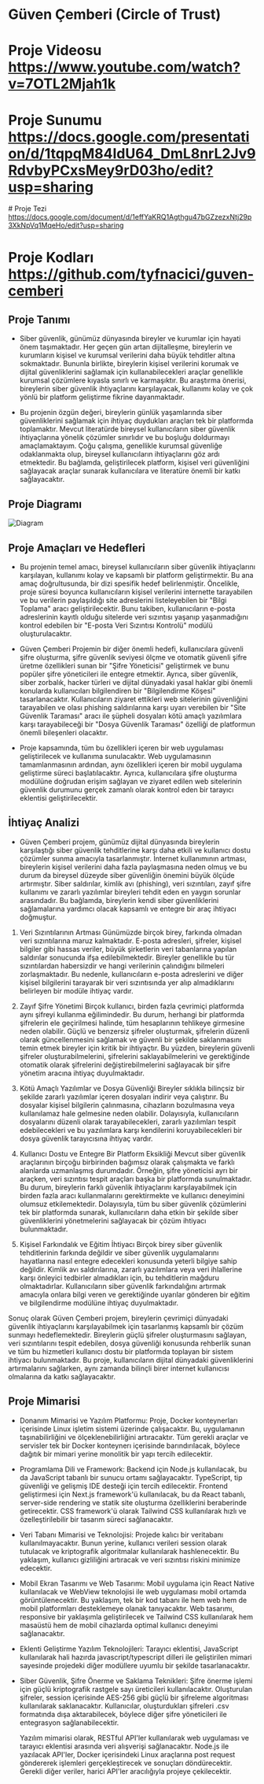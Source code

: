 # Güven Çemberi (Circle of Trust)

# Proje Videosu https://www.youtube.com/watch?v=7OTL2Mjah1k

# Proje Sunumu https://docs.google.com/presentation/d/1tqpqM84IdU64_DmL8nrL2Jv9RdvbyPCxsMey9rD03ho/edit?usp=sharing

# Proje Tezi https://docs.google.com/document/d/1effYaKRQ1Agthgu47bGZzezxNtj29p3XkNpVq1MqeHo/edit?usp=sharing

# Proje Kodları https://github.com/tyfnacici/guven-cemberi

## Proje Tanımı

- Siber güvenlik, günümüz dünyasında bireyler ve kurumlar için hayati önem taşımaktadır. Her geçen gün artan dijitalleşme, bireylerin ve kurumların kişisel ve kurumsal verilerini daha büyük tehditler altına sokmaktadır. Bununla birlikte, bireylerin kişisel verilerini korumak ve dijital güvenliklerini sağlamak için kullanabilecekleri araçlar genellikle kurumsal çözümlere kıyasla sınırlı ve karmaşıktır. Bu araştırma önerisi, bireylerin siber güvenlik ihtiyaçlarını karşılayacak, kullanımı kolay ve çok yönlü bir platform geliştirme fikrine dayanmaktadır.

- Bu projenin özgün değeri, bireylerin günlük yaşamlarında siber güvenliklerini sağlamak için ihtiyaç duydukları araçları tek bir platformda toplamaktır. Mevcut literatürde bireysel kullanıcıların siber güvenlik ihtiyaçlarına yönelik çözümler sınırlıdır ve bu boşluğu doldurmayı amaçlamaktayım. Çoğu çalışma, genellikle kurumsal güvenliğe odaklanmakta olup, bireysel kullanıcıların ihtiyaçlarını göz ardı etmektedir. Bu bağlamda, geliştirilecek platform, kişisel veri güvenliğini sağlayacak araçlar sunarak kullanıcılara ve literatüre önemli bir katkı sağlayacaktır. 

## Proje Diagramı

![Diagram](./project.png)

## Proje Amaçları ve Hedefleri 

- Bu projenin temel amacı, bireysel kullanıcıların siber güvenlik ihtiyaçlarını karşılayan, kullanımı kolay ve kapsamlı bir platform geliştirmektir. Bu ana amaç doğrultusunda, bir dizi spesifik hedef belirlenmiştir. Öncelikle, proje süresi boyunca kullanıcıların kişisel verilerini internette tarayabilen ve bu verilerin paylaşıldığı site adreslerini listeleyebilen bir "Bilgi Toplama" aracı geliştirilecektir. Bunu takiben, kullanıcıların e-posta adreslerinin kayıtlı olduğu sitelerde veri sızıntısı yaşanıp yaşanmadığını kontrol edebilen bir "E-posta Veri Sızıntısı Kontrolü" modülü oluşturulacaktır.

- Güven Çemberi Projemin bir diğer önemli hedefi, kullanıcılara güvenli şifre oluşturma, şifre güvenlik seviyesi ölçme ve otomatik güvenli şifre üretme özellikleri sunan bir "Şifre Yöneticisi" geliştirmek ve bunu popüler şifre yöneticileri ile entegre etmektir. Ayrıca, siber güvenlik, siber zorbalık, hacker türleri ve dijital dünyadaki yasal haklar gibi önemli konularda kullanıcıları bilgilendiren bir "Bilgilendirme Köşesi" tasarlanacaktır. Kullanıcıların ziyaret ettikleri web sitelerinin güvenliğini tarayabilen ve olası phishing saldırılarına karşı uyarı verebilen bir "Site Güvenlik Taraması" aracı ile şüpheli dosyaları kötü amaçlı yazılımlara karşı tarayabileceği bir "Dosya Güvenlik Taraması" özelliği de platformun önemli bileşenleri olacaktır.

- Proje kapsamında, tüm bu özellikleri içeren bir web uygulaması geliştirilecek ve kullanıma sunulacaktır. Web uygulamasının tamamlanmasının ardından, aynı özellikleri içeren bir mobil uygulama geliştirme süreci başlatılacaktır. Ayrıca, kullanıcılara şifre oluşturma modülüne doğrudan erişim sağlayan ve ziyaret edilen web sitelerinin güvenlik durumunu gerçek zamanlı olarak kontrol eden bir tarayıcı eklentisi geliştirilecektir.

## İhtiyaç Analizi

- Güven Çemberi projem, günümüz dijital dünyasında bireylerin karşılaştığı siber güvenlik tehditlerine karşı daha etkili ve kullanıcı dostu çözümler sunma amacıyla tasarlanmıştır. İnternet kullanımının artması, bireylerin kişisel verilerini daha fazla paylaşmasına neden olmuş ve bu durum da bireysel düzeyde siber güvenliğin önemini büyük ölçüde artırmıştır. Siber saldırılar, kimlik avı (phishing), veri sızıntıları, zayıf şifre kullanımı ve zararlı yazılımlar bireyleri tehdit eden en yaygın sorunlar arasındadır. Bu bağlamda, bireylerin kendi siber güvenliklerini sağlamalarına yardımcı olacak kapsamlı ve entegre bir araç ihtiyacı doğmuştur.

1. Veri Sızıntılarının Artması
  Günümüzde birçok birey, farkında olmadan veri sızıntılarına maruz kalmaktadır. E-posta adresleri, şifreler, kişisel bilgiler gibi hassas veriler, büyük şirketlerin veri tabanlarına yapılan saldırılar sonucunda ifşa edilebilmektedir. Bireyler genellikle bu tür sızıntılardan habersizdir ve hangi verilerinin çalındığını bilmeleri zorlaşmaktadır. Bu nedenle, kullanıcıların e-posta adreslerini ve diğer kişisel bilgilerini tarayarak bir veri sızıntısında yer alıp almadıklarını belirleyen bir modüle ihtiyaç vardır.

2. Zayıf Şifre Yönetimi
  Birçok kullanıcı, birden fazla çevrimiçi platformda aynı şifreyi kullanma eğilimindedir. Bu durum, herhangi bir platformda şifrelerin ele geçirilmesi halinde, tüm hesaplarının tehlikeye girmesine neden olabilir. Güçlü ve benzersiz şifreler oluşturmak, şifrelerin düzenli olarak güncellenmesini sağlamak ve güvenli bir şekilde saklanmasını temin etmek bireyler için kritik bir ihtiyaçtır. Bu yüzden, bireylerin güvenli şifreler oluşturabilmelerini, şifrelerini saklayabilmelerini ve gerektiğinde otomatik olarak şifrelerini değiştirebilmelerini sağlayacak bir şifre yönetim aracına ihtiyaç duyulmaktadır.

3. Kötü Amaçlı Yazılımlar ve Dosya Güvenliği
  Bireyler sıklıkla bilinçsiz bir şekilde zararlı yazılımlar içeren dosyaları indirir veya çalıştırır. Bu dosyalar kişisel bilgilerin çalınmasına, cihazların bozulmasına veya kullanılamaz hale gelmesine neden olabilir. Dolayısıyla, kullanıcıların dosyalarını düzenli olarak tarayabilecekleri, zararlı yazılımları tespit edebilecekleri ve bu yazılımlara karşı kendilerini koruyabilecekleri bir dosya güvenlik tarayıcısına ihtiyaç vardır.

4. Kullanıcı Dostu ve Entegre Bir Platform Eksikliği
  Mevcut siber güvenlik araçlarının birçoğu birbirinden bağımsız olarak çalışmakta ve farklı alanlarda uzmanlaşmış durumdadır. Örneğin, şifre yöneticisi ayrı bir araçken, veri sızıntısı tespit araçları başka bir platformda sunulmaktadır. Bu durum, bireylerin farklı güvenlik ihtiyaçlarını karşılayabilmek için birden fazla aracı kullanmalarını gerektirmekte ve kullanıcı deneyimini olumsuz etkilemektedir. Dolayısıyla, tüm bu siber güvenlik çözümlerini tek bir platformda sunarak, kullanıcıların daha etkin bir şekilde siber güvenliklerini yönetmelerini sağlayacak bir çözüm ihtiyacı bulunmaktadır.

5. Kişisel Farkındalık ve Eğitim İhtiyacı
  Birçok birey siber güvenlik tehditlerinin farkında değildir ve siber güvenlik uygulamalarını hayatlarına nasıl entegre edecekleri konusunda yeterli bilgiye sahip değildir. Kimlik avı saldırılarına, zararlı yazılımlara veya veri ihlallerine karşı önleyici tedbirler almadıkları için, bu tehditlerin mağduru olmaktadırlar. Kullanıcıların siber güvenlik farkındalığını artırmak amacıyla onlara bilgi veren ve gerektiğinde uyarılar gönderen bir eğitim ve bilgilendirme modülüne ihtiyaç duyulmaktadır.

  Sonuç olarak Güven Çemberi projem, bireylerin çevrimiçi dünyadaki güvenlik ihtiyaçlarını karşılayabilmek için tasarlanmış kapsamlı bir çözüm sunmayı hedeflemektedir. Bireylerin güçlü şifreler oluşturmasını sağlayan, veri sızıntılarını tespit edebilen, dosya güvenliği konusunda rehberlik sunan ve tüm bu hizmetleri kullanıcı dostu bir platformda toplayan bir sistem ihtiyacı bulunmaktadır. Bu proje, kullanıcıların dijital dünyadaki güvenliklerini artırmalarını sağlarken, aynı zamanda bilinçli birer internet kullanıcısı olmalarına da katkı sağlayacaktır.

## Proje Mimarisi 

- Donanım Mimarisi ve Yazılım Platformu:
  Proje, Docker konteynerları içerisinde Linux işletim sistemi üzerinde çalışacaktır. Bu, uygulamanın taşınabilirliğini ve ölçeklenebilirliğini artıracaktır. Tüm gerekli araçlar ve servisler tek bir Docker konteynerı içerisinde barındırılacak, böylece dağıtık bir mimari yerine monolitik bir yapı tercih edilecektir.

- Programlama Dili ve Framework:
  Backend için Node.js kullanılacak, bu da JavaScript tabanlı bir sunucu ortamı sağlayacaktır. TypeScript, tip güvenliği ve gelişmiş IDE desteği için tercih edilecektir. Frontend geliştirmesi için Next.js framework'ü kullanılacak, bu da React tabanlı, server-side rendering ve statik site oluşturma özelliklerini beraberinde getirecektir. CSS framework'ü olarak Tailwind CSS kullanılarak hızlı ve özelleştirilebilir bir tasarım süreci sağlanacaktır.

- Veri Tabanı Mimarisi ve Teknolojisi:
  Projede kalıcı bir veritabanı kullanılmayacaktır. Bunun yerine, kullanıcı verileri session olarak tutulacak ve kriptografik algoritmalar kullanılarak hashlenecektir. Bu yaklaşım, kullanıcı gizliliğini artıracak ve veri sızıntısı riskini minimize edecektir.

- Mobil Ekran Tasarımı ve Web Tasarımı:
  Mobil uygulama için React Native kullanılacak ve WebView teknolojisi ile web uygulaması mobil ortamda görüntülenecektir. Bu yaklaşım, tek bir kod tabanı ile hem web hem de mobil platformları desteklemeye olanak tanıyacaktır. Web tasarımı, responsive bir yaklaşımla geliştirilecek ve Tailwind CSS kullanılarak hem masaüstü hem de mobil cihazlarda optimal kullanıcı deneyimi sağlanacaktır.

- Eklenti Geliştirme Yazılım Teknolojileri:
  Tarayıcı eklentisi, JavaScript kullanılarak hali hazırda javascript/typescript dilleri ile geliştirilen mimari sayesinde projedeki diğer modüllere uyumlu bir şekilde tasarlanacaktır.

- Siber Güvenlik, Şifre Önerme ve Saklama Teknikleri:
  Şifre önerme işlemi için güçlü kriptografik rastgele sayı üreticileri kullanılacaktır. Oluşturulan şifreler, session içerisinde AES-256 gibi güçlü bir şifreleme algoritması kullanılarak saklanacaktır. Kullanıcılar, oluşturdukları şifreleri .csv formatında dışa aktarabilecek, böylece diğer şifre yöneticileri ile entegrasyon sağlanabilecektir.

  Yazılım mimarisi olarak, RESTful API'ler kullanılarak web uygulaması ve tarayıcı eklentisi arasında veri alışverişi sağlanacaktır. Node.js ile yazılacak API'ler, Docker içerisindeki Linux araçlarına post request göndererek işlemleri gerçekleştirecek ve sonuçları döndürecektir. Gerekli diğer veriler, harici API'ler aracılığıyla projeye çekilecektir.